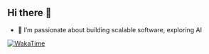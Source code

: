 ## Hi there 👋

- 🔭 I’m passionate about building scalable software, exploring AI

[![WakaTime](https://wakatime.com/share/@385a2454-7b99-4256-9b88-0220c7a5c3e2/1023f2c8-c699-40bd-82a0-b84056ffe528.png)](https://wakatime.com/)

<!--
**mithila-abhayasinghe/mithila-abhayasinghe** is a ✨ _special_ ✨ repository because its `README.md` (this file) appears on your GitHub profile.

Here are some ideas to get you started:

- 🔭 I’m currently working on ...
- 🌱 I’m currently learning ...
- 👯 I’m looking to collaborate on ...
- 🤔 I’m looking for help with ...
- 💬 Ask me about ...
- 📫 How to reach me: ...
- 😄 Pronouns: ...
- ⚡ Fun fact: ...
-->
